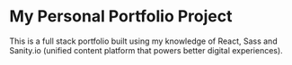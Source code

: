 # My Personal Portfolio Project

This is a full stack portfolio built using my knowledge of React, Sass and Sanity.io (unified content platform that powers better digital experiences).
